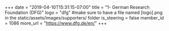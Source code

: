 +++
date = "2019-04-10T15:31:15-07:00"
title = "1- German Research Foundation (DFG)"
logo = "dfg" #make sure to have a file named [logo].png in the static/assets/images/supporters/ folder
is_steering = false
member_id = 1086
more_url = "https://www.dfg.de/en/"
+++